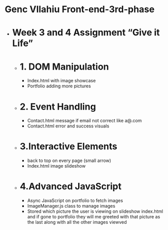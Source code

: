 # **Genc Vllahiu Front-end-3rd-phase**

- # Week 3 and 4 Assignment “Give it Life”
  - # 1. DOM Manipulation
    - Index.html with image showcase
    - Portfolio adding more pictures
  - # 2. Event Handling
    - Contact.html message if email not correct like a@.com
    - Contact.html error and success visuals
  - # 3.Interactive Elements
    - back to top on every page (small arrow)
    - Index.html image slideshow
  - # 4.Advanced JavaScript
    - Async JavaScript on portfolio to fetch images
    - ImageManager.js class to manage images
    - Stored which picture the user is viewing on slideshow index.html and if gone to portfolio they will me greeted with that picture as the last along with all the other images viewved
